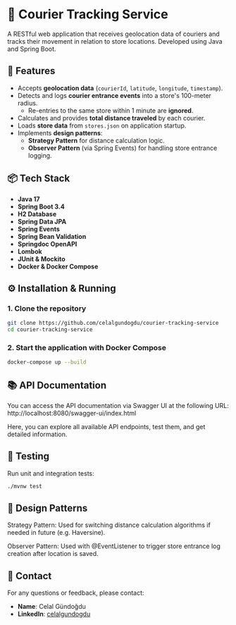 # 📍 Courier Tracking Service

A RESTful web application that receives geolocation data of couriers and tracks their movement in relation to store locations. Developed using Java and Spring Boot.

## 🚀 Features

- Accepts **geolocation data** (`courierId`, `latitude`, `longitude`, `timestamp`).
- Detects and logs **courier entrance events** into a store's 100-meter radius.
  - Re-entries to the same store within 1 minute are **ignored**.
- Calculates and provides **total distance traveled** by each courier.
- Loads **store data** from `stores.json` on application startup.
- Implements **design patterns**:
  - **Strategy Pattern** for distance calculation logic.
  - **Observer Pattern** (via Spring Events) for handling store entrance logging.

## 📦 Tech Stack

- **Java 17**
- **Spring Boot 3.4**
- **H2 Database**
- **Spring Data JPA**
- **Spring Events**
- **Spring Bean Validation**
- **Springdoc OpenAPI**
- **Lombok**
- **JUnit & Mockito**
- **Docker & Docker Compose**


## ⚙️ Installation & Running

### 1. Clone the repository

```bash
git clone https://github.com/celalgundogdu/courier-tracking-service
cd courier-tracking-service
```

### 2. Start the application with Docker Compose
```bash
docker-compose up --build
```

## 📚 API Documentation

You can access the API documentation via Swagger UI at the following URL:
http://localhost:8080/swagger-ui/index.html

Here, you can explore all available API endpoints, test them, and get detailed information.


## 🧪 Testing
Run unit and integration tests:
```bash
./mvnw test
```

## 📐 Design Patterns
Strategy Pattern: Used for switching distance calculation algorithms if needed in future (e.g. Haversine).

Observer Pattern: Used with @EventListener to trigger store entrance log creation after location is saved.

## 👤 **Contact**

For any questions or feedback, please contact:
- **Name**: Celal Gündoğdu
- **LinkedIn**: [celalgundogdu](https://www.linkedin.com/in/celalgundogdu/)